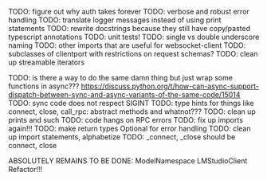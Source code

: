 TODO: figure out why auth takes forever
TODO: verbose and robust error handling
TODO: translate logger messages instead of using print statements
TODO: rewrite docstrings because they still have copy/pasted typescript annotations
TODO: unit tests!
TODO: single vs double underscore naming
TODO: other imports that are useful for websocket-client
TODO: subclasses of clientport with restrictions on request schemas?
TODO: clean up streamable iterators

TODO: is there a way to do the same damn thing but just wrap some functions in async???
https://discuss.python.org/t/how-can-async-support-dispatch-between-sync-and-async-variants-of-the-same-code/15014
TODO: sync code does not respect SIGINT
TODO: type hints for things like connect, close, call_rpc: abstract methods and whatnot???
TODO: clean up prints and such
TODO: code hangs on RPC errors
TODO: fix up imports again!!!
TODO: make return types Optional for error handling
TODO: clean up import statements, alphabetize
TODO: \_connect, \_close should be connect, close

ABSOLUTELY REMAINS TO BE DONE:
ModelNamespace
LMStudioClient
Refactor!!!
